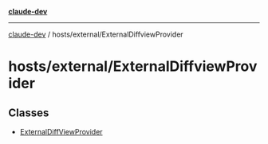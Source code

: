 [**claude-dev**](../../../README.md)

***

[claude-dev](../../../README.md) / hosts/external/ExternalDiffviewProvider

# hosts/external/ExternalDiffviewProvider

## Classes

- [ExternalDiffViewProvider](classes/ExternalDiffViewProvider.md)
